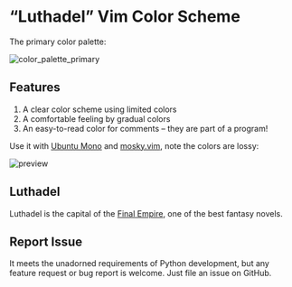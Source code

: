 # “Luthadel” Vim Color Scheme

The primary color palette:

![color_palette_primary](https://cloud.githubusercontent.com/assets/594141/18574221/921d8a64-7bfd-11e6-9899-c84e3e0e6e0c.png)

## Features

1. A clear color scheme using limited colors
2. A comfortable feeling by gradual colors
3. An easy-to-read color for comments – they are part of a program!

Use it with [Ubuntu Mono](http://font.ubuntu.com/) and
[mosky.vim](https://github.com/moskytw/mosky.vim), note the colors are lossy:

![preview](https://cloud.githubusercontent.com/assets/594141/18606726/a112dc98-7cea-11e6-99e2-cd7482f7bd7c.png)

## Luthadel

Luthadel is the capital of the [Final
Empire](https://en.wikipedia.org/wiki/Mistborn:_The_Final_Empire), one of the
best fantasy novels.

## Report Issue

It meets the unadorned requirements of Python development, but any feature
request or bug report is welcome. Just file an issue on GitHub.
